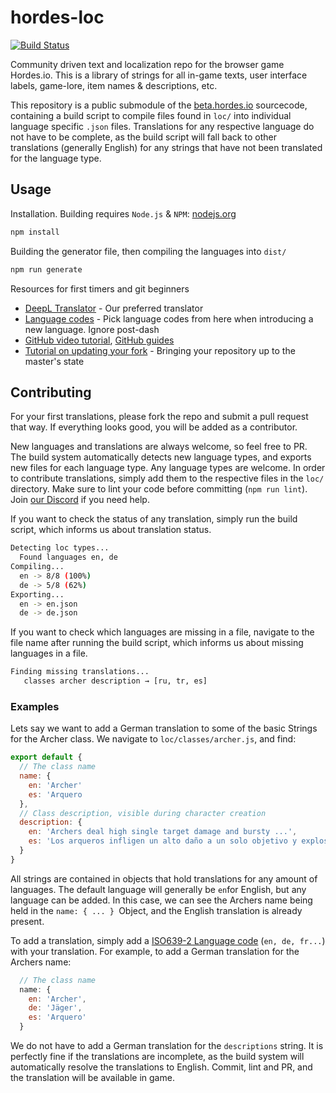 # hordes-loc
[![Build Status](https://travis-ci.org/dekdevy/hordes-loc.svg?branch=master)](https://travis-ci.org/dekdevy/hordes-loc)

Community driven text and localization repo for the browser game Hordes.io. This is a library of strings for all in-game texts, user interface labels, game-lore, item names & descriptions, etc.  

This repository is a public submodule of the [beta.hordes.io](https://beta.hordes.io) sourcecode, containing a build script to compile files found in `loc/` into individual language specific `.json` files. Translations for any respective language do not have to be complete, as the build script will fall  back to other translations (generally English) for any strings that have not been translated for the language type.

## Usage
Installation. Building requires `Node.js` & `NPM`: [nodejs.org](https://nodejs.org/)
```bash
npm install
```
Building the generator file, then compiling the languages into `dist/`
```bash
npm run generate
```
Resources for first timers and git beginners
* [DeepL Translator](https://www.deepl.com/en/translator) - Our preferred translator
* [Language codes](http://www.lingoes.net/en/translator/langcode.htm) - Pick language codes from here when introducing a new language. Ignore post-dash
* [GitHub video tutorial](https://www.youtube.com/watch?v=0fKg7e37bQE), [GitHub guides](https://guides.github.com/)
* [Tutorial on updating your fork](https://github.com/KirstieJane/STEMMRoleModels/wiki/Syncing-your-fork-to-the-original-repository-via-the-browser) - Bringing your repository up to the master's state

## Contributing

For your first translations, please fork the repo and submit a pull request that way. If everything looks good, you will be added as a contributor.

New languages and translations are always welcome, so feel free to PR. The build system automatically detects new language types, and exports new files for each language type. Any language types are welcome.
In order to contribute translations, simply add them to the respective files in the `loc/` directory.
Make sure to lint your code before committing (`npm run lint`). Join [our Discord](https://discord.gg/E45UzeY) if you need help.

If you want to check the status of any translation, simply run the build script, which informs us about translation status.
```bash
Detecting loc types...
  Found languages en, de
Compiling...
  en -> 8/8 (100%)
  de -> 5/8 (62%)
Exporting...
  en -> en.json
  de -> de.json
```
If you want to check which languages are missing in a file, navigate to the file name after running the build script, which informs us about missing languages in a file.
```bash
Finding missing translations...
   classes archer description → [ru, tr, es]
```
### Examples
Lets say we want to add a German translation to some of the basic Strings for the Archer class. We navigate to `loc/classes/archer.js`, and find: 

```js
export default {
  // The class name
  name: {
    en: 'Archer'
    es: 'Arquero
  },
  // Class description, visible during character creation
  description: {
    en: 'Archers deal high single target damage and bursty ...',
    es: 'Los arqueros infligen un alto daño a un solo objetivo y explosiones ...'
  }
}
```
All strings are contained in objects that hold translations for any amount of languages. The default language will generally be `en`for English, but any language can be added. In this case, we can see the Archers name being held in the `name: { ... } `Object, and the English translation is already present.

To add a translation, simply add a [ISO639-2 Language code](http://www.lingoes.net/en/translator/langcode.htm) (``en, de, fr...``) with your translation. For example, to add a German translation for the Archers name:
```js
  // The class name
  name: {
    en: 'Archer',
    de: 'Jäger',
    es: 'Arquero'
  }
  ```
We do not have to add a German translation for the `descriptions` string. It is perfectly fine if the translations are incomplete, as the build system will automatically resolve the translations to English.
Commit, lint and PR, and the translation will be available in game. 
